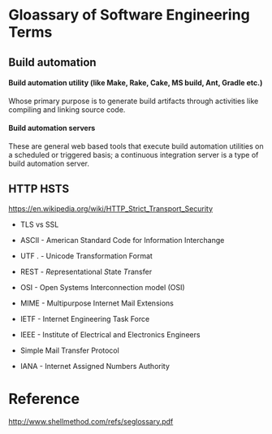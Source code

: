 # Gloassary of Software Engineering Terms

## Build automation

#### Build automation utility (like Make, Rake, Cake, MS build, Ant, Gradle etc.)

Whose primary purpose is to generate build artifacts through activities like compiling and linking source code.

#### Build automation servers

These are general web based tools that execute build automation utilities on a scheduled or triggered basis; a continuous integration server is a type of build automation server.


##  HTTP HSTS 

https://en.wikipedia.org/wiki/HTTP_Strict_Transport_Security

- TLS vs SSL


- ASCII - American Standard Code for Information Interchange
- UTF . - Unicode Transformation Format
- REST  - *Re*presentational *S*tate *T*ransfer
- OSI - Open Systems Interconnection model (OSI)
- MIME - Multipurpose Internet Mail Extensions
- IETF - Internet Engineering Task Force
- IEEE - Institute of Electrical and Electronics Engineers
- Simple Mail Transfer Protocol
- IANA - Internet Assigned Numbers Authority

# Reference

http://www.shellmethod.com/refs/seglossary.pdf


